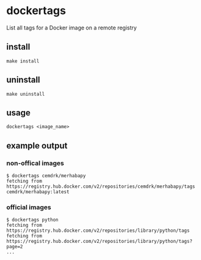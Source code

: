 # dockertags
List all tags for a Docker image on a remote registry

## install
`make install`

## uninstall
`make uninstall`

## usage
`dockertags <image_name>`

## example output

### non-offical images
```
$ dockertags cemdrk/merhabapy
fetching from https://registry.hub.docker.com/v2/repositories/cemdrk/merhabapy/tags
cemdrk/merhabapy:latest
```

### official images
```
$ dockertags python
fetching from https://registry.hub.docker.com/v2/repositories/library/python/tags
fetching from https://registry.hub.docker.com/v2/repositories/library/python/tags?page=2
...
```
